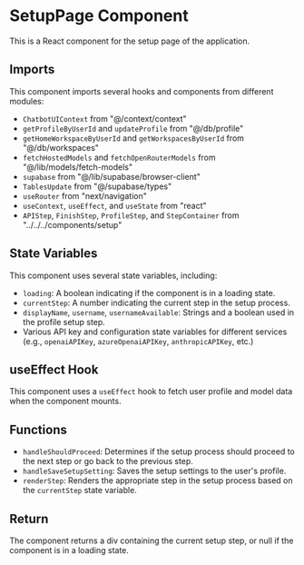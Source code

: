 # SetupPage Component

This is a React component for the setup page of the application.

## Imports

This component imports several hooks and components from different modules:

- `ChatbotUIContext` from "@/context/context"
- `getProfileByUserId` and `updateProfile` from "@/db/profile"
- `getHomeWorkspaceByUserId` and `getWorkspacesByUserId` from "@/db/workspaces"
- `fetchHostedModels` and `fetchOpenRouterModels` from "@/lib/models/fetch-models"
- `supabase` from "@/lib/supabase/browser-client"
- `TablesUpdate` from "@/supabase/types"
- `useRouter` from "next/navigation"
- `useContext`, `useEffect`, and `useState` from "react"
- `APIStep`, `FinishStep`, `ProfileStep`, and `StepContainer` from "../../../components/setup"

## State Variables

This component uses several state variables, including:

- `loading`: A boolean indicating if the component is in a loading state.
- `currentStep`: A number indicating the current step in the setup process.
- `displayName`, `username`, `usernameAvailable`: Strings and a boolean used in the profile setup step.
- Various API key and configuration state variables for different services (e.g., `openaiAPIKey`, `azureOpenaiAPIKey`, `anthropicAPIKey`, etc.)

## useEffect Hook

This component uses a `useEffect` hook to fetch user profile and model data when the component mounts.

## Functions

- `handleShouldProceed`: Determines if the setup process should proceed to the next step or go back to the previous step.
- `handleSaveSetupSetting`: Saves the setup settings to the user's profile.
- `renderStep`: Renders the appropriate step in the setup process based on the `currentStep` state variable.

## Return

The component returns a div containing the current setup step, or null if the component is in a loading state.